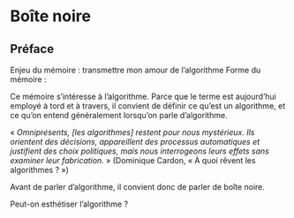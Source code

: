 # Boîte noire
## Préface


Enjeu du mémoire : transmettre mon amour de l’algorithme
Forme du mémoire : 





Ce mémoire s’intéresse à l’algorithme.
Parce que le terme est aujourd’hui employé à tord et à travers, il convient de définir ce qu’est un algorithme, et ce qu’on entend généralement lorsqu’on parle d’algorithme.

« *Omniprésents, [les algorithmes] restent pour nous mystérieux. Ils orientent des décisions, appareillent des processus automatiques et justifient des choix politiques, mais nous interrogeons leurs effets sans examiner leur fabrication.* » (Dominique Cardon, « À quoi rêvent les algorithmes ? »)

Avant de parler d’algorithme, il convient donc de parler de boîte noire.


Peut-on esthétiser l’algorithme ?